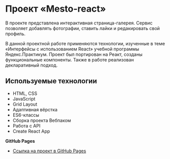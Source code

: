 # Проект «Mesto-react»

В проекте представлена интерактивная страница-галерея. Сервис позволяет добавлять фотографии, ставить лайки и редакировать свой профиль.

В данной проектной работе применяются технологии, изученные в теме «Интерфейсы с использованием React» учебной программы Яндекс.Практикум. Проект был портирован на Реакт, созданы функциональные компоненты. Также в работе реализован декларативный подход.
## Используемые технологии

- HTML, CSS
- JavaScript
- Grid Layout
- Адаптивная вёрстка
- ES6-классы
- Сборка проекта Вебпаком
- Работа с API
- Create React App

**GitHub Pages**

- [Ссылка на проект в GitHub Pages](https://anna-spiridonova.github.io/mesto-react/)